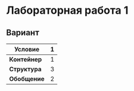 # Лабораторная работа 1

## Вариант 
|**Условие**| 1 |
| ---------|------|
|**Контейнер**| 1 |
|**Структура**|3|
|**Обобщение**|2|

